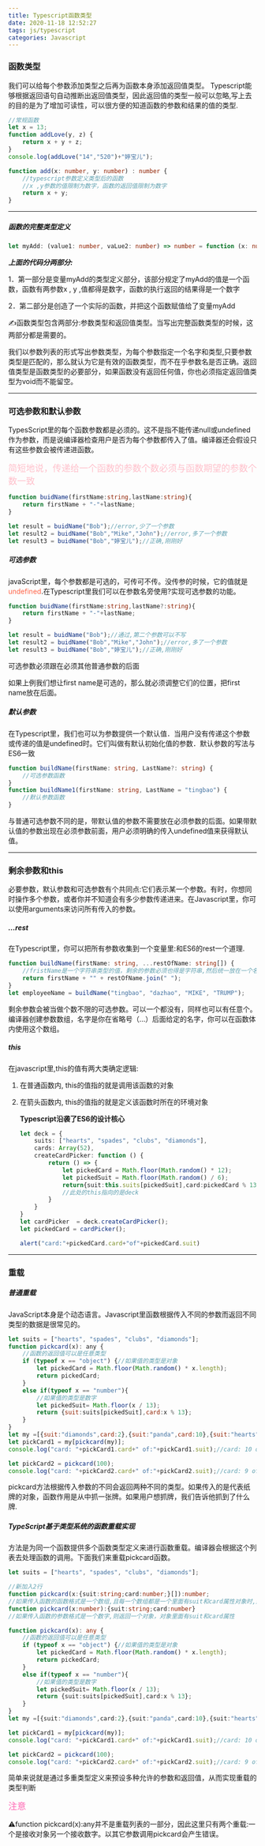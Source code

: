 ```yaml
---
title: Typescript函数类型
date: 2020-11-18 12:52:27
tags: js/typescript
categories: Javascript
---
```


### 函数类型

我们可以给每个参数添加类型之后再为函数本身添加返回值类型。
		Typescript能够根据返回语句自动推断出返回值类型，因此返回值的类型一般可以忽略,写上去的目的是为了增加可读性，可以很方便的知道函数的参数和结果的值的类型.

<!-- more -->

```javascript
//常规函数
let x = 13;
function addLove(y, z) {
    return x + y + z;
}
console.log(addLove("14","520")+"婷宝儿");
```

```typescript
function add(x: number, y: number) : number {
    //typescript参数定义类型后的函数
    //x ,y参数的值限制为数字，函数的返回值限制为数字
    return x + y;
}
```

------

##### 函数的完整类型定义

```typescript
let myAdd: (value1: number, vaLue2: number) => number = function (x: number, y: number): number { return x + y; }
```

***上面的代码分两部分:***

1．第一部分是变量myAdd的类型定义部分，该部分规定了myAdd的值是一个函数，函数有两参数x , y ,值都得是数字，函数的执行返回的结果得是一个数字

2．第二部分是创造了一个实际的函数，并把这个函数赋值给了变量myAdd

✍函数类型包含两部分:参数类型和返回值类型。当写出完整函数类型的时候，这两部分都是需要的。

我们以参数列表的形式写出参数类型，为每个参数指定一个名字和类型,只要参数类型是匹配的，那么就认为它是有效的函数类型，而不在乎参数名是否正确。返回值类型是函数类型的必要部分，如果函数没有返回任何值，你也必须指定返回值类型为void而不能留空。

------

### 可选参数和默认参数

TypesScript里的每个函数参数都是必须的。这不是指不能传递null或undefined作为参数，而是说编译器检查用户是否为每个参数都传入了值。编译器还会假设只有这些参数会被传递进函数。

<font style="color:pink;font-size:18px;">简短地说，传递给一个函数的参数个数必须与函数期望的参数个数一致</font>

```typescript
function buidName(firstName:string,lastName:string){
    return firstName + "-"+lastName;
}

let result = buidName("Bob");//error,少了一个参数
let result2 = buidName("Bob","Mike","John");//error,多了一个参数
let result3 = buidName("Bob","婷宝儿");//正确,刚刚好
```

##### 可选参数

javaScript里，每个参数都是可选的，可传可不传。没传参的时候，它的值就是<font style="color:tomato;">undefined</font>.在Typescript里我们可以在参数名旁使用?实现可选参数的功能。

```typescript
function buidName(firstName:string,lastName?:string){
    return firstName + "-"+lastName;
}

let result = buidName("Bob");//通过,第二个参数可以不写
let result2 = buidName("Bob","Mike","John");//error,多了一个参数
let result3 = buidName("Bob","婷宝儿");//正确,刚刚好
```

可选参数必须跟在必须其他普通参数的后面

如果上例我们想让first name是可选的，那么就必须调整它们的位置，把first name放在后面。

##### 默认参数

在Typescript里，我们也可以为参数提供一个默认值．当用户没有传递这个参数或传递的值是undefined时。它们叫做有默认初始化值的参数．默认参数的写法与ES6一致

```typescript
function buildName(firstName: string, LastName?: string) {
    //可选参数函数
}
function buildName1(firstName: string, LastName = "tingbao") {
    //默认参数函数
}
```

与普通可选参数不同的是，带默认值的参数不需要放在必须参数的后面。如果带默认值的参数出现在必须参数前面，用户必须明确的传入undefined值来获得默认值。

------

### 剩余参数和this

必要参数，默认参数和可选参数有个共同点:它们表示某一个参数。有时，你想同时操作多个参数，或者你并不知道会有多少参数传递进来。在Javascript里，你可以使用arguments来访问所有传入的参数。

##### …rest

在Typescript里，你可以把所有参数收集到一个变量里:和ES6的rest一个道理.

```typescript
function buildName(firstName: string, ...restOfName: string[]) {
    //fristName是一个字符串类型的值，剩余的参数必须也得是字符串,然后统一放在一个名为restOfNamede数组里面
    return firstName + "" + restOfName.join(" ");
}
let employeeName = buildName("tingbao", "dazhao", "MIKE", "TRUMP");
```

剩余参数会被当做个数不限的可选参数。可以一个都没有，同样也可以有任意个。编译器创建参数数组，名字是你在省略号（...）后面给定的名字，你可以在函数体内使用这个数组。

##### this

在javascript里,this的值有两大类确定逻辑:

1. 在普通函数内, this的值指的就是调用该函数的对象

2. 在箭头函数内, this的值指的就是定义该函数时所在的环境对象

   **Typescript沿袭了ES6的设计核心**

   ```typescript
   let deck = {
       suits: ["hearts", "spades", "clubs", "diamonds"],
       cards: Array(52),
       createCardPicker: function () {
           return () => {
               let pickedCard = Math.floor(Math.random() * 12);
               let pickedSuit = Math.floor(Math.random() / 6);
               return{suit:this.suits[pickedSuit],card:pickedCard % 13};
               //此处的this指向的是deck
           }
       }
   }
   let cardPicker  = deck.createCardPicker();
   let pickedCard = cardPicker();
   
   alert("card:"+pickedCard.card+"of"+pickedCard.suit)
   ```

------

### 重载

##### 普通重载

JavaScript本身是个动态语言。Javascript里函数根据传入不同的参数而返回不同类型的数据是很常见的。

```javascript
let suits = ["hearts", "spades", "clubs", "diamonds"];
function pickcard(x): any {
    //函数的返回值可以是任意类型
    if (typeof x == "object") {//如果值的类型是对象
        let pickedCard = Math.floor(Math.random() * x.length);
        return pickedCard;
    }
    else if(typeof x == "number"){
        //如果值的类型是数字
        let pickedSuit= Math.floor(x / 13);
        return {suit:suits[pickedSuit],card:x % 13};
    }
}
let my =[{suit:"diamonds",card:2},{suit:"panda",card:10},{suit:"hearts",card:99999}];
let pickCard1 = my[pickcard(my)];
console.log("card: "+pickCard1.card+" of:"+pickCard1.suit);//card: 10 of:panda

let pickCard2 = pickcard(100);
console.log("card: "+pickCard2.card+" of:"+pickCard2.suit);//card: 9 of:undefined

```

pickcard方法根据传入参数的不同会返回两种不同的类型。如果传入的是代表纸牌的对象，函数作用是从中抓一张牌。如果用户想抓牌，我们告诉他抓到了什么牌.

##### TypeScript基于类型系统的函数重载实现

方法是为同一个函数提供多个函数类型定义来进行函数重载。编译器会根据这个列表去处理函数的调用。下面我们来重载pickcard函数。

```typescript
let suits = ["hearts", "spades", "clubs", "diamonds"];

//新加入2行
function pickcard(x:{suit:string;card:number;}[]):number;
//如果传入函数的函数格式是一个数组,且每一个数组都是一个里面有suit和card属性对象时,返回值是数字
function pickcard(x:number):{suit:string;card:number}
//如果传入函数的参数格式是一个数字,则返回一个对象，对象里面有suit和card属性

function pickcard(x): any {
    //函数的返回值可以是任意类型
    if (typeof x == "object") {//如果值的类型是对象
        let pickedCard = Math.floor(Math.random() * x.length);
        return pickedCard;
    }
    else if(typeof x == "number"){
        //如果值的类型是数字
        let pickedSuit= Math.floor(x / 13);
        return {suit:suits[pickedSuit],card:x % 13};
    }
}
let my =[{suit:"diamonds",card:2},{suit:"panda",card:10},{suit:"hearts",card:99999}];

let pickCard1 = my[pickcard(my)];
console.log("card: "+pickCard1.card+" of:"+pickCard1.suit);//card: 10 of:panda

let pickCard2 = pickcard(100);
console.log("card: "+pickCard2.card+" of:"+pickCard2.suit);//card: 9 of:undefined

```

简单来说就是通过多重类型定义来预设多种允许的参数和返回值，从而实现重载的类型判断

<font style="color:hotpink;font-size:18px;">注意</font>

⚠️function pickcard(x):any并不是重载列表的一部分，因此这里只有两个重载:一个是接收对象另一个接收数字。以其它参数调用pickcard会产生错误。